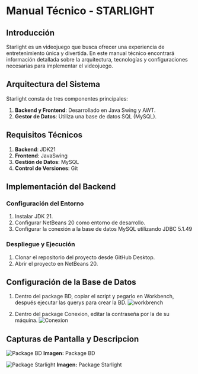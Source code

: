 # Manual Técnico - STARLIGHT

## Introducción
Starlight es un videojuego que busca ofrecer una experiencia de entretenimiento única y divertida.
En este manual técnico encontrará información detallada sobre la arquitectura, tecnologías y configuraciones necesarias para implementar el videojuego.

## Arquitectura del Sistema
Starlight consta de tres componentes principales:
1. **Backend y Frontend**: Desarrollado en Java Swing y AWT.
2. **Gestor de Datos**: Utiliza una base de datos SQL (MySQL).

## Requisitos Técnicos
1. **Backend**: JDK21
2. **Frontend**: JavaSwing
3. **Gestión de Datos**: MySQL
4. **Control de Versiones**: Git

## Implementación del Backend
### Configuración del Entorno
1. Instalar JDK 21.
2. Configurar NetBeans 20 como entorno de desarrollo.
3. Configurar la conexión a la base de datos MySQL utilizando JDBC 5.1.49

### Despliegue y Ejecución
1. Clonar el repositorio del proyecto desde GitHub Desktop.
2. Abrir el proyecto en NetBeans 20.

## Configuración de la Base de Datos
1. Dentro del package BD, copiar el script y pegarlo en Workbench, después ejecutar las querys para crear la BD.
![workbrench](https://github.com/davco0720/Starlight/blob/main/Documentaci%C3%B3n%20y%20ayuda/img_tec/work.png)

2. Dentro del package Conexion, editar la contraseña por la de su máquina.
![Conexion](https://github.com/davco0720/Starlight/blob/main/Documentaci%C3%B3n%20y%20ayuda/img_tec/conexion.png)

## Capturas de Pantalla y Descripcion

![Package BD](https://github.com/davco0720/Starlight/blob/main/Documentaci%C3%B3n%20y%20ayuda/img_tec/packbd.png)
**Imagen:** Package BD

![Package Starlight](https://github.com/davco0720/Starlight/blob/main/Documentaci%C3%B3n%20y%20ayuda/img_tec/packstar.png)
**Imagen:** Package Starlight
